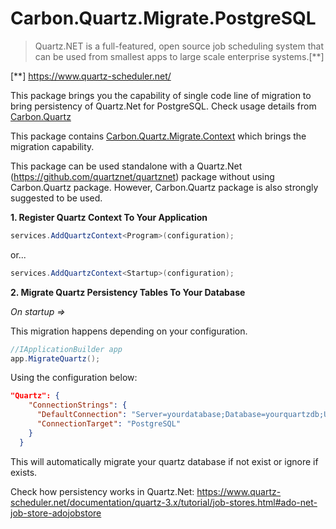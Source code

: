 ﻿# Carbon.Quartz.Migrate.PostgreSQL

> Quartz.NET is a full-featured, open source job scheduling system that can be used from smallest apps to large scale enterprise systems.[**]

[**] https://www.quartz-scheduler.net/

This package brings you the capability of single code line of migration to bring persistency of Quartz.Net for PostgreSQL. Check
usage details from [Carbon.Quartz](../Carbon.Quartz/README.Md) 

This package contains [Carbon.Quartz.Migrate.Context](../Carbon.Quartz.Migrate.Context/README.Md) which brings the migration capability.

This package can be used standalone with a Quartz.Net (https://github.com/quartznet/quartznet) package without
using Carbon.Quartz package. However, Carbon.Quartz package is also strongly suggested to be used.

**1. Register Quartz Context To Your Application**

```csharp
services.AddQuartzContext<Program>(configuration);
```
or...
```csharp
services.AddQuartzContext<Startup>(configuration);
```

**2. Migrate Quartz Persistency Tables To Your Database**

*On startup =>*

This migration happens depending on your configuration.
```csharp
//IApplicationBuilder app
app.MigrateQuartz();
```
Using the configuration below:

```json
"Quartz": {
    "ConnectionStrings": {
      "DefaultConnection": "Server=yourdatabase;Database=yourquartzdb;User ID=user;Password='pass';Connect Timeout=30;",
      "ConnectionTarget": "PostgreSQL"
    }
  }
```

This will automatically migrate your quartz database if not exist or ignore if exists. 

Check how persistency works in Quartz.Net: https://www.quartz-scheduler.net/documentation/quartz-3.x/tutorial/job-stores.html#ado-net-job-store-adojobstore
